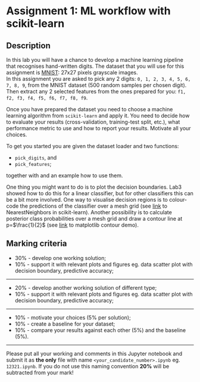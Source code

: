 # Assignment 1: ML workflow with scikit-learn
## Description
In this lab you will have a chance to develop a machine learning pipeline that recognises hand-written digits. The dataset that you will use for this assignment is [MNIST](http://yann.lecun.com/exdb/mnist/): 27x27 pixels grayscale images.  
In this assignment you are asked to pick any 2 digits: `0, 1, 2, 3, 4, 5, 6, 7, 8, 9`, from the MNIST dataset (500 random samples per chosen digit). Then extract any 2 selected features from the ones prepared for you: `f1, f2, f3, f4, f5, f6, f7, f8, f9`.

Once you have prepared the dataset you need to choose a machine learning algorithm from `scikit-learn` and apply it. You need to decide how to evaluate your results (cross-validation, training-test split, etc.), what performance metric to use and how to report your results. Motivate all your choices.

To get you started you are given the dataset loader and two functions:
* `pick_digits`, and
* `pick_features`;

together with and an example how to use them.

One thing you might want to do is to plot the decision boundaries. Lab3 showed how to do this for a linear classifier, but for other classifiers this can be a bit more involved. One way to visualise decision regions is to colour-code the predictions of the classifier over a mesh grid (see [link](http://scikit-learn.org/stable/auto_examples/neighbors/plot_classification.html#sphx-glr-auto-examples-neighbors-plot-classification-py) to NearestNeighbors in scikit-learn). Another possibility is to calculate posterior class probabilities over a mesh grid and draw a contour line at p=$\frac{1}{2}$ (see [link](http://matplotlib.org/examples/pylab_examples/contour_demo.html) to matplotlib contour demo).

## Marking criteria
* 30% - develop one working solution;
* 10% - support it with relevant plots and figures eg. data scatter plot with decision boundary, predictive accuracy;
---
* 20% - develop another working solution of different type;
* 10% - support it with relevant plots and figures eg. data scatter plot with decision boundary, predictive accuracy;
---
* 10% - motivate your choices (5% per solution);
* 10% - create a baseline for your dataset;
* 10% - compare your results against each other (5%) and the baseline (5%).
---

Please put all your working and comments in this Jupyter notebook and submit it as **the only** file with name `<your_candidate_number>.ipynb` eg. `12321.ipynb`. If you do not use this naming convention **20%** will be subtracted from your mark!
